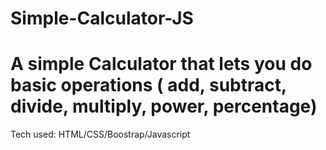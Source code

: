 # Simple-Calculator-JS
# A simple Calculator that lets you do basic operations ( add, subtract, divide, multiply, power, percentage)

Tech used: HTML/CSS/Boostrap/Javascript
